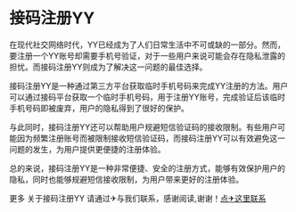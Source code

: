# 接码注册YY

在现代社交网络时代，YY已经成为了人们日常生活中不可或缺的一部分。然而，要注册一个YY账号却需要手机号验证，对于一些用户来说可能会存在隐私泄露的担忧。而接码注册YY则成为了解决这一问题的最佳选择。

接码注册YY是一种通过第三方平台获取临时手机号码来完成YY注册的方法。用户可以通过接码平台获取一个临时手机号码，用于注册YY账号，完成验证后该临时手机号码即被废弃，用户的隐私得到了很好的保护。

与此同时，接码注册YY还可以帮助用户规避短信验证码的接收限制。有些用户可能因为频繁注册账号而被限制接收短信验证码，而接码注册YY可以有效避免这一问题的发生，为用户提供更便捷的注册体验。

总的来说，接码注册YY是一种非常便捷、安全的注册方式，能够有效保护用户的隐私，同时也能够规避短信接收限制，为用户带来更好的注册体验。

更多 关于接码注册YY 请通过✈与我们联系，感谢阅读,谢谢！[点✈这里联系](https://w.k02.cc)